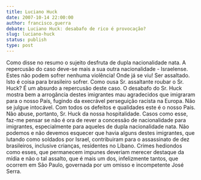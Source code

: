 ```yaml
---
title: Luciano Huck
date: 2007-10-14 22:00:00
author: francisco.guerra
debate: Luciano Huck: desabafo de rico é provocação?
slug: luciano-huck
status: publish 
type: post
---
```


Como disse no resumo o sujeito desfruta de dupla nacionalidade nata. A repercusão do caso deve-se mais a sua outra nacionalidade - Israelense. Estes não podem sofrer nenhuma violência! Onde já se viu! Ser assaltado. Isto é coisa para brasileiro sofrer. Como ousa Sr. assaltante roubar o Sr. Huck? É um absurdo a repercusão deste caso. O desabafo do Sr. Huck mostra bem a arrogância destes imigrantes mau agradecidos que imigraram para o nosso País, fugindo da execrável perseguição racista na Europa. Não se julgue intocável. Com todos os defeitos e qualidades este é o nosso País. Não abuse, portanto, Sr. Huck da nossa hospitalidade. Casos como esse, faz-me pensar se não é ora de rever a concessão de nacionalidade para imigrantes, especialmente para aqueles de dupla nacionalidade nata. Não podemos e não devemos esquecer que havia alguns destes imigrantes, que lutando como soldados por Israel, contribuiram para o assassinato de dez brasileiros, inclusive crianças, residentes no Líbano. Crimes hediondos como esses, que permanecem impunes deveriam merecer destaque da mídia e não o tal assalto, que é mais um dos, infelizmente tantos, que ocorrem em São Paulo, governada por um omisso e incompetente José Serra.
